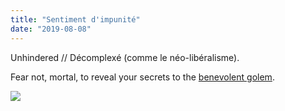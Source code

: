 ```yaml
---
title: "Sentiment d'impunité"
date: "2019-08-08"
---
```


Unhindered // Décomplexé (comme le néo-libéralisme).

Fear not, mortal, to reveal your secrets to the [benevolent golem](https://www.eff.org/fr/deeplinks/2019/04/facebook-got-caught-phishing-friends).

![](https://blog.atlant.is/wp-content/uploads/2019/08/password.jpg)
